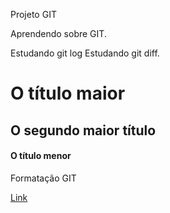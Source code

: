 Projeto GIT

Aprendendo sobre GIT.

Estudando git log
Estudando git diff.


# O título maior
## O segundo maior título
#### O título menor

Formatação GIT

[Link](https://docs.github.com/pt/get-started/writing-on-github/getting-started-with-writing-and-formatting-on-github/basic-writing-and-formatting-syntax/)



